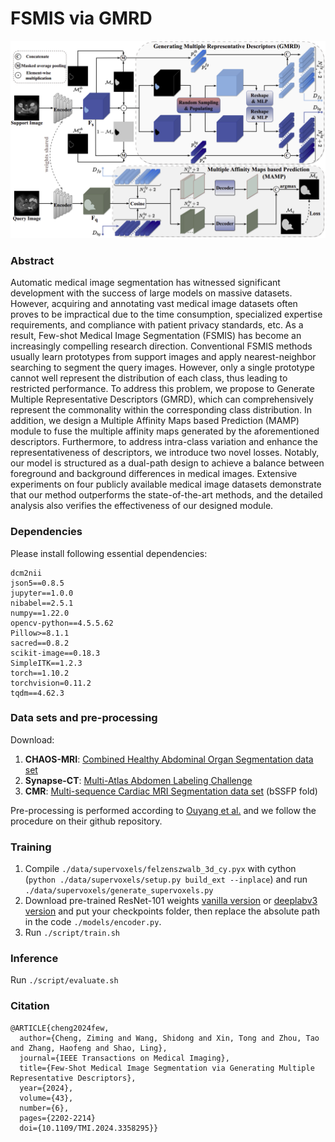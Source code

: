 # FSMIS via GMRD

![image](https://github.com/zmcheng9/GMRD/blob/main/overview.png)

### Abstract
Automatic medical image segmentation has witnessed significant development with the success of large models on massive datasets. However, acquiring and annotating vast medical image datasets often proves to be impractical due to the time consumption, specialized expertise requirements, and compliance with patient privacy standards, etc. As a result, Few-shot Medical Image Segmentation (FSMIS) has become an increasingly compelling research direction. Conventional FSMIS methods usually learn prototypes from support images and apply nearest-neighbor searching to segment the query images. However, only a single prototype cannot well represent the distribution of each class, thus leading to restricted performance. To address this problem, we propose to Generate Multiple Representative Descriptors (GMRD), which can comprehensively represent the commonality within the corresponding class distribution. In addition, we design a Multiple Affinity Maps based Prediction (MAMP) module to fuse the multiple affinity maps generated by the aforementioned descriptors. Furthermore, to address intra-class variation and enhance the representativeness of descriptors, we introduce two novel losses. Notably, our model is structured as a dual-path design to achieve a balance between foreground and background differences in medical images. Extensive experiments on four publicly available medical image datasets demonstrate that our method outperforms the state-of-the-art methods, and the detailed analysis also verifies the effectiveness of our designed module.

### Dependencies
Please install following essential dependencies:
```
dcm2nii
json5==0.8.5
jupyter==1.0.0
nibabel==2.5.1
numpy==1.22.0
opencv-python==4.5.5.62
Pillow>=8.1.1
sacred==0.8.2
scikit-image==0.18.3
SimpleITK==1.2.3
torch==1.10.2
torchvision=0.11.2
tqdm==4.62.3
```

### Data sets and pre-processing
Download:
1) **CHAOS-MRI**: [Combined Healthy Abdominal Organ Segmentation data set](https://chaos.grand-challenge.org/)
2) **Synapse-CT**: [Multi-Atlas Abdomen Labeling Challenge](https://www.synapse.org/#!Synapse:syn3193805/wiki/218292)
3) **CMR**: [Multi-sequence Cardiac MRI Segmentation data set](https://zmiclab.github.io/projects/mscmrseg19/) (bSSFP fold)

Pre-processing is performed according to [Ouyang et al.](https://github.com/cheng-01037/Self-supervised-Fewshot-Medical-Image-Segmentation/tree/2f2a22b74890cb9ad5e56ac234ea02b9f1c7a535) and we follow the procedure on their github repository.

### Training
1. Compile `./data/supervoxels/felzenszwalb_3d_cy.pyx` with cython (`python ./data/supervoxels/setup.py build_ext --inplace`) and run `./data/supervoxels/generate_supervoxels.py` 
2. Download pre-trained ResNet-101 weights [vanilla version](https://download.pytorch.org/models/resnet101-63fe2227.pth) or [deeplabv3 version](https://download.pytorch.org/models/deeplabv3_resnet101_coco-586e9e4e.pth) and put your checkpoints folder, then replace the absolute path in the code `./models/encoder.py`.  
3. Run `./script/train.sh` 

### Inference
Run `./script/evaluate.sh` 

### Citation
```
@ARTICLE{cheng2024few,
  author={Cheng, Ziming and Wang, Shidong and Xin, Tong and Zhou, Tao and Zhang, Haofeng and Shao, Ling},
  journal={IEEE Transactions on Medical Imaging}, 
  title={Few-Shot Medical Image Segmentation via Generating Multiple Representative Descriptors}, 
  year={2024},
  volume={43},
  number={6},
  pages={2202-2214}
  doi={10.1109/TMI.2024.3358295}}
```
